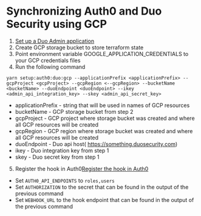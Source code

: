 # Synchronizing Auth0 and Duo Security using GCP

1. [Set up a Duo Admin application](https://duo.com/docs/adminapi#first-steps)
2. Create GCP storage bucket to store terraform state
3. Point environment variable GOOGLE_APPLICATION_CREDENTIALS to your GCP credentials files
4. Run the following command
```
yarn setup:auth0:duo:gcp --applicationPrefix <applicationPrefix> --gcpProject <gcpProject> --gcpRegion <--gcpRegion> --bucketName <bucketName> --duoEndpoint <duoEndpoint> --ikey <admin_api_integration_key> --skey <admin_api_secret_key>
```
* applicationPrefix - string that will be used in names of GCP resources
* bucketName - GCP storage bucket from step 2
* gcpProject - GCP project where storage bucket was created and where all GCP resources will be created
* gcpRegion - GCP region where storage bucket was created and where all GCP resources will be created
* duoEndpoint - Duo api host( https://something.duosecurity.com)
* ikey - Duo integration key from step 1
* skey - Duo secret key from step 1
5. Register the hook in Auth0[Register the hook in Auth0](https://auth0.com/docs/extensions/management-api-webhooks)
* Set `AUTH0_API_ENDPOINTS` to `roles,users`
* Set `AUTHORIZATION` to the secret that can be found in the output of the previous command
* Set `WEBHOOK_URL` to the hook endpoint that can be found in the output of the previous command
